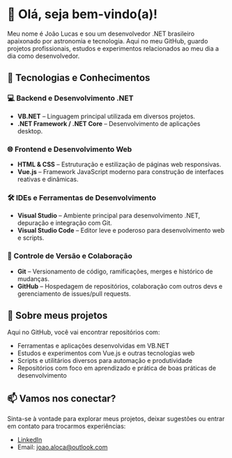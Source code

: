 # 👋 Olá, seja bem-vindo(a)!

Meu nome é João Lucas e sou um desenvolvedor .NET brasileiro apaixonado por astronomia e tecnologia. Aqui no meu GitHub, guardo projetos profissionais, estudos e experimentos relacionados ao meu dia a dia como desenvolvedor.

## 🧠 Tecnologias e Conhecimentos

### 💻 Backend e Desenvolvimento .NET
- **VB.NET** – Linguagem principal utilizada em diversos projetos.
- **.NET Framework / .NET Core** – Desenvolvimento de aplicações desktop.

### 🌐 Frontend e Desenvolvimento Web
- **HTML & CSS** – Estruturação e estilização de páginas web responsivas.
- **Vue.js** – Framework JavaScript moderno para construção de interfaces reativas e dinâmicas.

### 🛠️ IDEs e Ferramentas de Desenvolvimento
- **Visual Studio** – Ambiente principal para desenvolvimento .NET, depuração e integração com Git.
- **Visual Studio Code** – Editor leve e poderoso para desenvolvimento web e scripts.

### 🔄 Controle de Versão e Colaboração
- **Git** – Versionamento de código, ramificações, merges e histórico de mudanças.
- **GitHub** – Hospedagem de repositórios, colaboração com outros devs e gerenciamento de issues/pull requests.

## 🚀 Sobre meus projetos

Aqui no GitHub, você vai encontrar repositórios com:
- Ferramentas e aplicações desenvolvidas em VB.NET
- Estudos e experimentos com Vue.js e outras tecnologias web
- Scripts e utilitários diversos para automação e produtividade
- Repositórios com foco em aprendizado e prática de boas práticas de desenvolvimento

## 📫 Vamos nos conectar?

Sinta-se à vontade para explorar meus projetos, deixar sugestões ou entrar em contato para trocarmos experiências:

- [LinkedIn]([https://www.linkedin.com/in/seu-perfil](https://www.linkedin.com/in/joao-aloca-dev/))
- Email: joao.aloca@outlook.com
